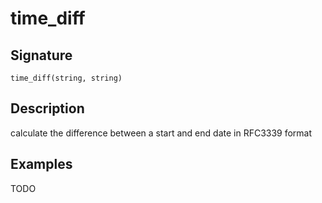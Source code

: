 # time_diff

## Signature

`time_diff(string, string)`

## Description

calculate the difference between a start and end date in RFC3339 format

## Examples

TODO
